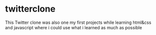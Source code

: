 # twitterclone
This Twitter clone was also one my first projects while learning html&css and javascript where i could use what i learned as much as possible 
